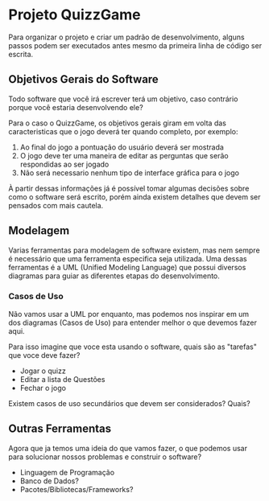 # Projeto QuizzGame

Para organizar o projeto e criar um padrão de desenvolvimento, alguns passos 
podem ser executados antes mesmo da primeira linha de código ser escrita.

## Objetivos Gerais do Software

Todo software que você irá escrever terá um objetivo, caso contrário porque
você estaria desenvolvendo ele?

Para o caso o QuizzGame, os objetivos gerais giram em volta das caracteristicas
que o jogo deverá ter quando completo, por exemplo:

1. Ao final do jogo a pontuação do usuário deverá ser mostrada
2. O jogo deve ter uma maneira de editar as perguntas que serão respondidas ao
  ser jogado
3. Não será necessario nenhum tipo de interface gráfica para o jogo

À partir dessas informações já é possível tomar algumas decisões sobre como o 
software será escrito, porém ainda existem detalhes que devem ser pensados com 
mais cautela.

## Modelagem

Varias ferramentas para modelagem de software existem, mas nem sempre é 
necessário que uma ferramenta especifica seja utilizada. Uma dessas ferramentas
é a UML (Unified Modeling Language) que possui diversos diagramas para guiar as
diferentes etapas do desenvolvimento.

### Casos de Uso

Não vamos usar a UML por enquanto, mas podemos nos inspirar em um dos diagramas
(Casos de Uso) para entender melhor o que devemos fazer aqui.

Para isso imagine que voce esta usando o software, quais são as "tarefas" que 
voce deve fazer?

- Jogar o quizz
- Editar a lista de Questões
- Fechar o jogo

Existem casos de uso secundários que devem ser considerados? Quais?


## Outras Ferramentas 

Agora que ja temos uma ideia do que vamos fazer, o que podemos usar para 
solucionar nossos problemas e construir o software?

- Linguagem de Programação 
- Banco de Dados?
- Pacotes/Bibliotecas/Frameworks?



